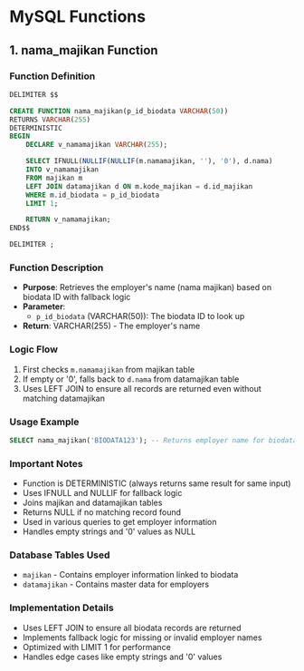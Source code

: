 # MySQL Functions

## 1. nama_majikan Function

### Function Definition
```sql
DELIMITER $$

CREATE FUNCTION nama_majikan(p_id_biodata VARCHAR(50))
RETURNS VARCHAR(255)
DETERMINISTIC
BEGIN
    DECLARE v_namamajikan VARCHAR(255);

    SELECT IFNULL(NULLIF(NULLIF(m.namamajikan, ''), '0'), d.nama)
    INTO v_namamajikan
    FROM majikan m
    LEFT JOIN datamajikan d ON m.kode_majikan = d.id_majikan
    WHERE m.id_biodata = p_id_biodata
    LIMIT 1;

    RETURN v_namamajikan;
END$$

DELIMITER ;
```

### Function Description
- **Purpose**: Retrieves the employer's name (nama majikan) based on biodata ID with fallback logic
- **Parameter**: 
  - `p_id_biodata` (VARCHAR(50)): The biodata ID to look up
- **Return**: VARCHAR(255) - The employer's name

### Logic Flow
1. First checks `m.namamajikan` from majikan table
2. If empty or '0', falls back to `d.nama` from datamajikan table
3. Uses LEFT JOIN to ensure all records are returned even without matching datamajikan

### Usage Example
```sql
SELECT nama_majikan('BIODATA123'); -- Returns employer name for biodata ID 'BIODATA123'
```

### Important Notes
- Function is DETERMINISTIC (always returns same result for same input)
- Uses IFNULL and NULLIF for fallback logic
- Joins majikan and datamajikan tables
- Returns NULL if no matching record found
- Used in various queries to get employer information
- Handles empty strings and '0' values as NULL

### Database Tables Used
- `majikan` - Contains employer information linked to biodata
- `datamajikan` - Contains master data for employers

### Implementation Details
- Uses LEFT JOIN to ensure all biodata records are returned
- Implements fallback logic for missing or invalid employer names
- Optimized with LIMIT 1 for performance
- Handles edge cases like empty strings and '0' values 
